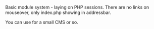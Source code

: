 Basic module system - laying on PHP sessions. 
There are no links on mouseover, only index.php showing in addressbar.

You can use for a small CMS or so.

